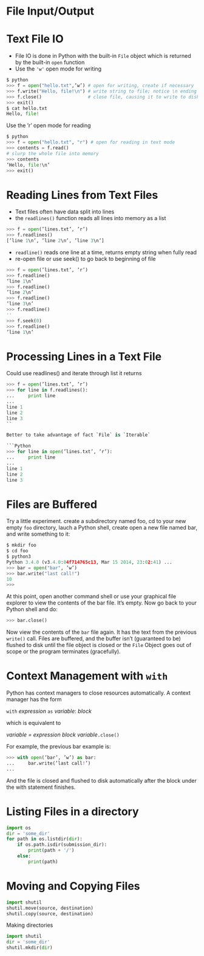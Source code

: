 # File Input/Output

# Text File IO

- File IO is done in Python with the built-in `File` object which is returned by the built-in `open` function
- Use the `'w'` open mode for writing

```Python
$ python
>>> f = open("hello.txt",’w’) # open for writing, create if necessary
>>> f.write("Hello, file!\n") # write string to file; notice \n ending
>>> f.close()                 # close file, causing it to write to disk
>>> exit()
$ cat hello.txt
Hello, file!

```
Use the ’r’ open mode for reading

```Python
$ python
>>> f = open("hello.txt", "r") # open for reading in text mode
>>> contents = f.read()
# slurp the whole file into memory
>>> contents
’Hello, file!\n’
>>> exit()
```

# Reading Lines from Text Files

- Text files often have data split into lines
- the `readlines()` function reads all lines into memory as a list

```Python
>>> f = open(’lines.txt’, ’r’)
>>> f.readlines()
[’line 1\n’, ’line 2\n’, ’line 3\n’]
```

- `readline()` reads one line at a time, returns empty string when fully read
- re-open file or use seek() to go back to beginning of file

```Python
>>> f = open(’lines.txt’, ’r’)
>>> f.readline()
’line 1\n’
>>> f.readline()
’line 2\n’
>>> f.readline()
’line 3\n’
>>> f.readline()
''
>>> f.seek(0)
>>> f.readline()
’line 1\n’
```

# Processing Lines in a Text File

Could use readlines() and iterate through list it returns

```Python
>>> f = open(’lines.txt’, ’r’)
>>> for line in f.readlines():
...     print line
...
line 1
line 2
line 3
``

Better to take advantage of fact `File` is `Iterable`

```Python
>>> for line in open(’lines.txt’, ’r’):
...     print line
...
line 1
line 2
line 3
```

# Files are Buffered

Try a little experiment. create a subdirectory named foo, cd to your new empty `foo` directory, lauch a Python shell, create open a new file named bar, and write something to it:

```Python
$ mkdir foo
$ cd foo
$ python3
Python 3.4.0 (v3.4.0:04f714765c13, Mar 15 2014, 23:02:41) ...
>>> bar = open("bar", ’w’)
>>> bar.write("last call!")
10
>>>
```

At this point, open another command shell or use your graphical file
explorer to view the contents of the bar file. It’s empty. Now go back to
your Python shell and do:

```Python
>>> bar.close()
```

Now view the contents of the `bar` file again. It has the text from the previous `write()` call. Files are buffered, and the buffer isn’t (guaranteed to be) flushed to disk until the file object is closed or the `File` Object goes out of scope or the program terminates (gracefully).

# Context Management with `with`

Python has context managers to close resources automatically. A context manager has the form

`with` *expression* `as` *variable*:
    *block*

which is equivalent to

*variable = expression*
*block*
*variable*`.close()`

For example, the previous bar example is:

```Python
>>> with open(’bar’, ’w’) as bar:
...     bar.write(’last call!’)
...
```

And the file is closed and flushed to disk automatically after the block under the with statement finishes.

# Listing Files in a directory

```Python
import os
dir = 'some_dir'
for path in os.listdir(dir):
    if os.path.isdir(submission_dir):
        print(path + '/')
    else:
        print(path)
```

# Moving and Copying Files

```Python
import shutil
shutil.move(source, destination)
shutil.copy(source, destination)
```

Making directories

```Python
import shutil
dir = 'some_dir'
shutil.mkdir(dir)
```
